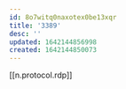 ```yaml
---
id: 8o7witq0naxotex0be13xqr
title: '3389'
desc: ''
updated: 1642144856998
created: 1642144850073
---
```



[[n.protocol.rdp]]
